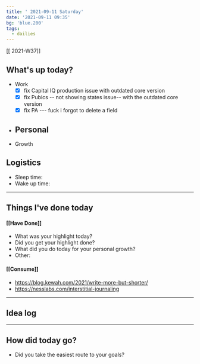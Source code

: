 ```yaml
---
title: ' 2021-09-11 Saturday'
date: '2021-09-11 09:35'
bg: 'blue.200' 
tags:
  - dailies
---
```


[[ 2021-W37]]
## What's up today?
- Work
	- [x] fix Capital IQ production issue with outdated core version
	- [x] fix Pubics -- not showing states issue-- with the outdated core version
	- [x] fix PA --- fuck i forgot to delete a field
- Personal
	- 
- Growth

## Logistics
- Sleep time:
- Wake up time:

___________________________
## Things I've done today

#### [[Have Done]]
- What was your highlight today?
- Did you get your highlight done?
- What did you do today for your personal growth?
- Other:
#### [[Consume]]
- https://blog.kewah.com/2021/write-more-but-shorter/
- https://nesslabs.com/interstitial-journaling

___________________________

## Idea log

___________________________
## How did today go?
- Did you take the easiest route to your goals?